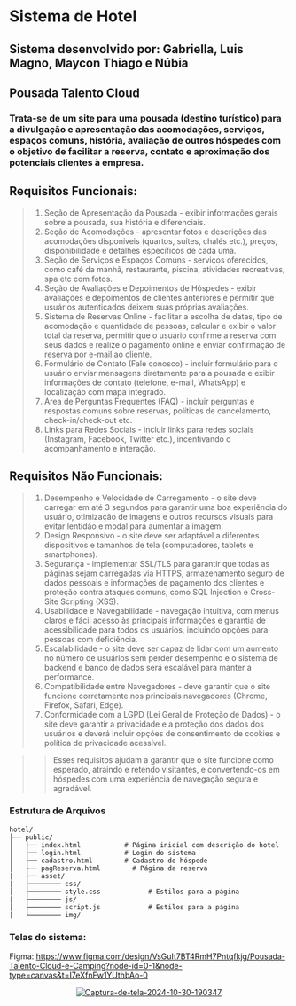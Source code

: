# Sistema de Hotel
## Sistema desenvolvido por: Gabriella, Luis Magno, Maycon Thiago e Núbia 


## Pousada Talento Cloud

### Trata-se de um site para uma pousada (destino turístico) para a divulgação e apresentação das acomodações, serviços, espaços comuns, história, avaliação de outros hóspedes com o objetivo de facilitar a reserva, contato e aproximação dos potenciais clientes à empresa.

## Requisitos Funcionais:
>1.	Seção de Apresentação da Pousada - exibir informações gerais sobre a pousada, sua história e diferenciais.
>2.	Seção de Acomodações - apresentar fotos e descrições das acomodações disponíveis (quartos, suítes, chalés etc.), preços, disponibilidade e detalhes específicos de cada uma.
>3.	Seção de Serviços e Espaços Comuns - serviços oferecidos, como café da manhã, restaurante, piscina, atividades recreativas, spa etc com fotos.
>4.	Seção de Avaliações e Depoimentos de Hóspedes - exibir avaliações e depoimentos de clientes anteriores e permitir que usuários autenticados deixem suas próprias avaliações.
>5.	Sistema de Reservas Online - facilitar a escolha de datas, tipo de acomodação e quantidade de pessoas, calcular e exibir o valor total da reserva, permitir que o usuário confirme a reserva com seus dados e realize o pagamento online e enviar confirmação de reserva por e-mail ao cliente.
>6.	Formulário de Contato (Fale conosco) - incluir formulário para o usuário enviar mensagens diretamente para a pousada e exibir informações de contato (telefone, e-mail, WhatsApp) e localização com mapa integrado.
>7.	Área de Perguntas Frequentes (FAQ) - incluir perguntas e respostas comuns sobre reservas, políticas de cancelamento, check-in/check-out etc.
>8.	Links para Redes Sociais - incluir links para redes sociais (Instagram, Facebook, Twitter etc.), incentivando o acompanhamento e interação.

## Requisitos Não Funcionais:
>1.	Desempenho e Velocidade de Carregamento - o site deve carregar em até 3 segundos para garantir uma boa experiência do usuário, otimização de imagens e outros recursos visuais para evitar lentidão e modal para aumentar a imagem.
>2.	Design Responsivo - o site deve ser adaptável a diferentes dispositivos e tamanhos de tela (computadores, tablets e smartphones).
>3.	Segurança - implementar SSL/TLS para garantir que todas as páginas sejam carregadas via HTTPS, armazenamento seguro de dados pessoais e informações de pagamento dos clientes e proteção contra ataques comuns, como SQL Injection e Cross-Site Scripting (XSS).
>4.	Usabilidade e Navegabilidade - navegação intuitiva, com menus claros e fácil acesso às principais informações e garantia de acessibilidade para todos os usuários, incluindo opções para pessoas com deficiência.
>5.	Escalabilidade - o site deve ser capaz de lidar com um aumento no número de usuários sem perder desempenho e o sistema de backend e banco de dados será escalável para manter a performance.
>6.	Compatibilidade entre Navegadores - deve garantir que o site funcione corretamente nos principais navegadores (Chrome, Firefox, Safari, Edge).
>7.	Conformidade com a LGPD (Lei Geral de Proteção de Dados) - o site deve garantir a privacidade e a proteção dos dados dos usuários e deverá incluir opções de consentimento de cookies e política de privacidade acessível.

>>Esses requisitos ajudam a garantir que o site funcione como esperado, atraindo e retendo visitantes, e convertendo-os em hóspedes com uma experiência de navegação segura e agradável.


### Estrutura de Arquivos

````plaintext
hotel/
├── public/
│   ├── index.html           # Página inicial com descrição do hotel
│   ├── login.html           # Login do sistema
│   ├── cadastro.html        # Cadastro do hóspede
│   ├── pagReserva.html        # Página da reserva
|   ├── asset/
|   ├──────── css/
│   ├──────── style.css            # Estilos para a página
|   ├──────── js/
│   ├──────── script.js            # Estilos para a página
|   └──────── img/
````

### Telas do sistema:
Figma: https://www.figma.com/design/VsGuIt7BT4RmH7Pntqfkjg/Pousada-Talento-Cloud-e-Camping?node-id=0-1&node-type=canvas&t=I7eXfnFw1YUthbAo-0

<div align="center">
    <a href="https://imgbb.com/"><img src="https://i.ibb.co/Xz7dBFY/Captura-de-tela-2024-10-30-190347.png" alt="Captura-de-tela-2024-10-30-190347" border="0"></a>
<div>

